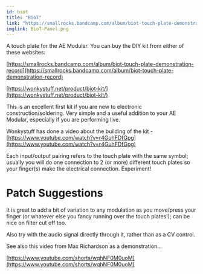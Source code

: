 ```yaml
---
id: biot
title: "BioT"
link: "https://smallrocks.bandcamp.com/album/biot-touch-plate-demonstration-record"
imglink: BioT-Panel.png
---
```



A touch plate for the AE Modular. You can buy the DIY kit from either of these websites:

[https://smallrocks.bandcamp.com/album/biot-touch-plate-demonstration-record](https://smallrocks.bandcamp.com/album/biot-touch-plate-demonstration-record)

[https://wonkystuff.net/product/biot-kit/](https://wonkystuff.net/product/biot-kit/)

This is an excellent first kit if you are new to electronic construction/soldering. Very simple and a useful addition to your AE Modular, especially if you are performing live.

Wonkystuff has done a video about the building of the kit - [https://www.youtube.com/watch?v=r4GuhFDfGpg](https://www.youtube.com/watch?v=r4GuhFDfGpg)

Each input/output pairing refers to the touch plate with the same symbol; usually you will do one connection to 2 (or more) different touch plates so your finger(s) make the electrical connection. Experiment!

Patch Suggestions
=================

It is great to add a bit of variation to any modulation as you move/press your finger (or whatever else you fancy running over the touch plates!); can be nice on filter cut off too.

Also try with the audio signal directly through it, rather than as a CV control.

See also this video from Max Richardson as a demonstration...

[https://www.youtube.com/shorts/wqhNF0M0uoM](https://www.youtube.com/shorts/wqhNF0M0uoM)






